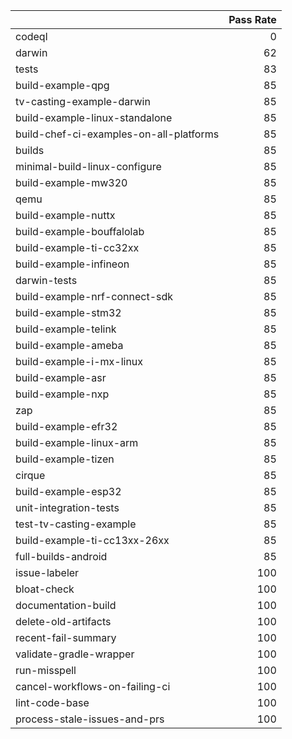 |                                         |   Pass Rate |
|:----------------------------------------|------------:|
| codeql                                  |           0 |
| darwin                                  |          62 |
| tests                                   |          83 |
| build-example-qpg                       |          85 |
| tv-casting-example-darwin               |          85 |
| build-example-linux-standalone          |          85 |
| build-chef-ci-examples-on-all-platforms |          85 |
| builds                                  |          85 |
| minimal-build-linux-configure           |          85 |
| build-example-mw320                     |          85 |
| qemu                                    |          85 |
| build-example-nuttx                     |          85 |
| build-example-bouffalolab               |          85 |
| build-example-ti-cc32xx                 |          85 |
| build-example-infineon                  |          85 |
| darwin-tests                            |          85 |
| build-example-nrf-connect-sdk           |          85 |
| build-example-stm32                     |          85 |
| build-example-telink                    |          85 |
| build-example-ameba                     |          85 |
| build-example-i-mx-linux                |          85 |
| build-example-asr                       |          85 |
| build-example-nxp                       |          85 |
| zap                                     |          85 |
| build-example-efr32                     |          85 |
| build-example-linux-arm                 |          85 |
| build-example-tizen                     |          85 |
| cirque                                  |          85 |
| build-example-esp32                     |          85 |
| unit-integration-tests                  |          85 |
| test-tv-casting-example                 |          85 |
| build-example-ti-cc13xx-26xx            |          85 |
| full-builds-android                     |          85 |
| issue-labeler                           |         100 |
| bloat-check                             |         100 |
| documentation-build                     |         100 |
| delete-old-artifacts                    |         100 |
| recent-fail-summary                     |         100 |
| validate-gradle-wrapper                 |         100 |
| run-misspell                            |         100 |
| cancel-workflows-on-failing-ci          |         100 |
| lint-code-base                          |         100 |
| process-stale-issues-and-prs            |         100 |